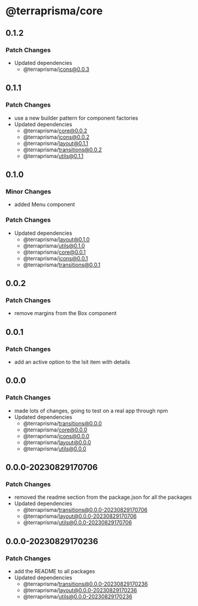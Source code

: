 # @terraprisma/core

## 0.1.2

### Patch Changes

- Updated dependencies
  - @terraprisma/icons@0.0.3

## 0.1.1

### Patch Changes

- use a new builder pattern for component factories
- Updated dependencies
  - @terraprisma/core@0.0.2
  - @terraprisma/icons@0.0.2
  - @terraprisma/layout@0.1.1
  - @terraprisma/transitions@0.0.2
  - @terraprisma/utils@0.1.1

## 0.1.0

### Minor Changes

- added Menu component

### Patch Changes

- Updated dependencies
  - @terraprisma/layout@0.1.0
  - @terraprisma/utils@0.1.0
  - @terraprisma/core@0.0.1
  - @terraprisma/icons@0.0.1
  - @terraprisma/transitions@0.0.1

## 0.0.2

### Patch Changes

- remove margins from the Box component

## 0.0.1

### Patch Changes

- add an active option to the lsit item with details

## 0.0.0

### Patch Changes

- made lots of changes, going to test on a real app through npm
- Updated dependencies
  - @terraprisma/transitions@0.0.0
  - @terraprisma/core@0.0.0
  - @terraprisma/icons@0.0.0
  - @terraprisma/layout@0.0.0
  - @terraprisma/utils@0.0.0

## 0.0.0-20230829170706

### Patch Changes

- removed the readme section from the package.json for all the packages
- Updated dependencies
  - @terraprisma/transitions@0.0.0-20230829170706
  - @terraprisma/layout@0.0.0-20230829170706
  - @terraprisma/utils@0.0.0-20230829170706

## 0.0.0-20230829170236

### Patch Changes

- add the README to all packages
- Updated dependencies
  - @terraprisma/transitions@0.0.0-20230829170236
  - @terraprisma/layout@0.0.0-20230829170236
  - @terraprisma/utils@0.0.0-20230829170236
